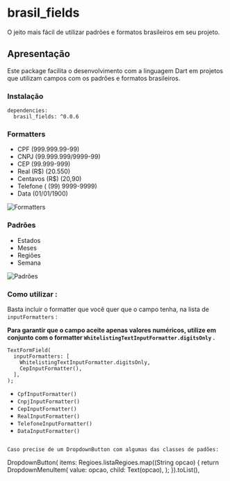 # brasil_fields

O jeito mais fácil de utilizar padrões e formatos brasileiros em seu projeto.

## Apresentação

Este package facilita o desenvolvimento com a linguagem Dart em projetos que
utilizam campos com os padrões e formatos brasileiros.

### Instalação

```
dependencies:
  brasil_fields: ^0.0.6
```

### Formatters

- CPF (999.999.99-99)
- CNPJ (99.999.999/9999-99)
- CEP (99.999-999)
- Real (R\$) (20.550)
- Centavos (R\$) (20,90)
- Telefone ( (99) 9999-9999)
- Data (01/01/1900)

![Formatters](https://github.com/rubensdemelo/brasil_fields/blob/master/img/formatters.png "Formatters")

### Padrões

- Estados
- Meses
- Regiões
- Semana

![Padrões](https://github.com/rubensdemelo/brasil_fields/blob/master/img/padroes.png "Padrões")

### Como utilizar :

Basta incluir o formatter que você quer que o campo tenha, na lista de `inputFormatters` :

**Para garantir que o campo aceite apenas valores numéricos, utilize em conjunto com o formatter `WhitelistingTextInputFormatter.digitsOnly` .**

```
TextFormField(
  inputFormatters: [
    WhitelistingTextInputFormatter.digitsOnly,
    CepInputFormatter(),
  ],
);

```

- `CpfInputFormatter()`
- `CnpjInputFormatter()`
- `CepInputFormatter()`
- `RealInputFormatter()`
- `TelefoneInputFormatter()`
- `DataInputFormatter()`

```

Caso precise de um DropdownButton com algumas das classes de padões:
```

DropdownButton(
items: Regioes.listaRegioes.map((String opcao) {
return DropdownMenuItem<String>(
value: opcao,
child: Text(opcao),
);
}).toList(),

```

```
